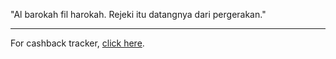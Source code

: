 




"Al barokah fil harokah. Rejeki itu datangnya dari pergerakan."

---

For cashback tracker, [click here](/c).


